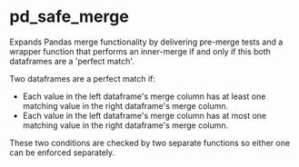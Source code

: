# pd_safe_merge
Expands Pandas merge functionality by delivering pre-merge tests and a wrapper function that performs an inner-merge if and only if this both dataframes are a 'perfect match'. 

Two dataframes are a perfect match if:
- Each value in the left dataframe's merge column has at least one matching value in the right dataframe's merge column. 
- Each value in the left dataframe's merge column has at most one matching value in the right dataframe's merge column.

These two conditions are checked by two separate functions so either one can be enforced separately.
